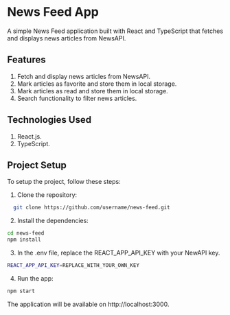 # News Feed App

A simple News Feed application built with React and TypeScript that fetches and displays news articles from NewsAPI.

## Features
  1. Fetch and display news articles from NewsAPI.
  2. Mark articles as favorite and store them in local storage.
  3. Mark articles as read and store them in local storage.
  4. Search functionality to filter news articles.

## Technologies Used
  1. React.js.
  2. TypeScript.

## Project Setup

To setup the project, follow these steps:

1. Clone the repository:

```bash
  git clone https://github.com/username/news-feed.git
```

2. Install the dependencies:
```bash
cd news-feed
npm install
```

3. In the .env file, replace the REACT_APP_API_KEY with your NewAPI key.
```bash
REACT_APP_API_KEY=REPLACE_WITH_YOUR_OWN_KEY
```

4. Run the app:
```bash
npm start
```

The application will be available on http://localhost:3000.

